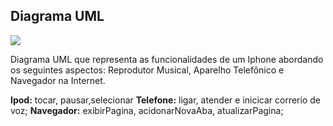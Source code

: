 
## Diagrama UML
<img src="/assets/img/arquivo.gif">

Diagrama UML que representa as funcionalidades de um Iphone abordando os seguintes aspectos: Reprodutor Musical, Aparelho Telefônico e Navegador na Internet.

**Ipod:** tocar, pausar,selecionar
**Telefone:** ligar, atender e inicicar correrio de voz;
**Navegador:** exibirPagina, acidonarNovaAba, atualizarPagina;